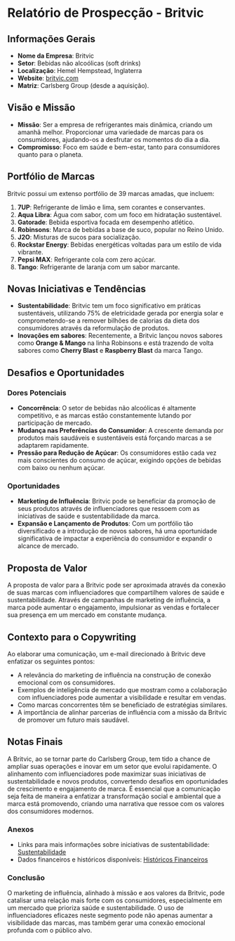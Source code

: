 # Relatório de Prospecção - Britvic

## Informações Gerais
- **Nome da Empresa**: Britvic
- **Setor**: Bebidas não alcoólicas (soft drinks)
- **Localização**: Hemel Hempstead, Inglaterra
- **Website**: [britvic.com](http://www.britvic.com)
- **Matriz**: Carlsberg Group (desde a aquisição).

## Visão e Missão
- **Missão**: Ser a empresa de refrigerantes mais dinâmica, criando um amanhã melhor. Proporcionar uma variedade de marcas para os consumidores, ajudando-os a desfrutar os momentos do dia a dia.
- **Compromisso**: Foco em saúde e bem-estar, tanto para consumidores quanto para o planeta.

## Portfólio de Marcas
Britvic possui um extenso portfólio de 39 marcas amadas, que incluem:
1. **7UP**: Refrigerante de limão e lima, sem corantes e conservantes.
2. **Aqua Libra**: Água com sabor, com um foco em hidratação sustentável.
3. **Gatorade**: Bebida esportiva focada em desempenho atlético.
4. **Robinsons**: Marca de bebidas a base de suco, popular no Reino Unido.
5. **J2O**: Misturas de sucos para socialização.
6. **Rockstar Energy**: Bebidas energéticas voltadas para um estilo de vida vibrante.
7. **Pepsi MAX**: Refrigerante cola com zero açúcar.
8. **Tango**: Refrigerante de laranja com um sabor marcante.

## Novas Iniciativas e Tendências
- **Sustentabilidade**: Britvic tem um foco significativo em práticas sustentáveis, utilizando 75% de eletricidade gerada por energia solar e comprometendo-se a remover bilhões de calorias da dieta dos consumidores através da reformulação de produtos.
- **Inovações em sabores**: Recentemente, a Britvic lançou novos sabores como **Orange & Mango** na linha Robinsons e está trazendo de volta sabores como **Cherry Blast** e **Raspberry Blast** da marca Tango.

## Desafios e Oportunidades
### Dores Potenciais
- **Concorrência**: O setor de bebidas não alcoólicas é altamente competitivo, e as marcas estão constantemente lutando por participação de mercado.
- **Mudança nas Preferências do Consumidor**: A crescente demanda por produtos mais saudáveis e sustentáveis está forçando marcas a se adaptarem rapidamente.
- **Pressão para Redução de Açúcar**: Os consumidores estão cada vez mais conscientes do consumo de açúcar, exigindo opções de bebidas com baixo ou nenhum açúcar.

### Oportunidades
- **Marketing de Influência**: Britvic pode se beneficiar da promoção de seus produtos através de influenciadores que ressoem com as iniciativas de saúde e sustentabilidade da marca.
- **Expansão e Lançamento de Produtos**: Com um portfólio tão diversificado e a introdução de novos sabores, há uma oportunidade significativa de impactar a experiência do consumidor e expandir o alcance de mercado.

## Proposta de Valor
A proposta de valor para a Britvic pode ser aproximada através da conexão de suas marcas com influenciadores que compartilhem valores de saúde e sustentabilidade. Através de campanhas de marketing de influência, a marca pode aumentar o engajamento, impulsionar as vendas e fortalecer sua presença em um mercado em constante mudança.

## Contexto para o Copywriting
Ao elaborar uma comunicação, um e-mail direcionado à Britvic deve enfatizar os seguintes pontos:
- A relevância do marketing de influência na construção de conexão emocional com os consumidores.
- Exemplos de inteligência de mercado que mostram como a colaboração com influenciadores pode aumentar a visibilidade e resultar em vendas.
- Como marcas concorrentes têm se beneficiado de estratégias similares.
- A importância de alinhar parcerias de influência com a missão da Britvic de promover um futuro mais saudável.

## Notas Finais
A Britvic, ao se tornar parte do Carlsberg Group, tem tido a chance de ampliar suas operações e inovar em um setor que evolui rapidamente. O alinhamento com influenciadores pode maximizar suas iniciativas de sustentabilidade e novos produtos, convertendo desafios em oportunidades de crescimento e engajamento de marca. É essencial que a comunicação seja feita de maneira a enfatizar a transformação social e ambiental que a marca está promovendo, criando uma narrativa que ressoe com os valores dos consumidores modernos. 

### Anexos
- Links para mais informações sobre iniciativas de sustentabilidade: [Sustentabilidade](https://www.britvic.com/sustainability/)
- Dados financeiros e históricos disponíveis: [Históricos Financeiros](https://www.britvic.com/historical-financials/) 

### Conclusão
O marketing de influência, alinhado à missão e aos valores da Britvic, pode catalisar uma relação mais forte com os consumidores, especialmente em um mercado que prioriza saúde e sustentabilidade. O uso de influenciadores eficazes neste segmento pode não apenas aumentar a visibilidade das marcas, mas também gerar uma conexão emocional profunda com o público alvo.